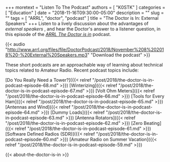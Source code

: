 +++
moretext = "Listen To The Podcast"
authors = [ "K0STK" ]
categories = [ "Education" ]
date = "2018-11-16T09:30:00-05:00"
description = ""
slug = ""
tags = [ "ARRL", "doctor", "podcast" ]
title = "The Doctor is In: External Speakers"
+++
Listen to a lively discussion about the advantages of
*external speakers*
, and hear the Doctor's answer to a listener question, in this episode of the
[*ARRL The Doctor is in*](http://www.arrl.org/doctor/) podcast. 

<!--more-->

{{< audio "http://www.arrl.org/files/file/DoctorPodcast/2018/November%208%202018%20-%20External%20Speakers.mp3" "Download the podcast" >}}

These short podcasts are an approachable way of learning about technical
topics related to Amateur Radio. Recent podcast topics include:

[Do You Really Need a Tower?]({{< relref "/post/2018/the-doctor-is-in-podcast-episode-68.md" >}})
[Winterizing]({{< relref "/post/2018/the-doctor-is-in-podcast-episode-67.md" >}})
[Volt Ohm Meters]({{< relref "/post/2018/the-doctor-is-in-podcast-episode-66.md" >}})
[Tools for Every Ham]({{< relref "/post/2018/the-doctor-is-in-podcast-episode-65.md" >}})
[Antennas and Wind]({{< relref "/post/2018/the-doctor-is-in-podcast-episode-64.md" >}})
[Dummy Loads]({{< relref "/post/2018/the-doctor-is-in-podcast-episode-63.md" >}})
[Antenna Rotators]({{< relref "/post/2018/the-doctor-is-in-podcast-episode-62.md" >}})
[Zero Beating]({{< relref "/post/2018/the-doctor-is-in-podcast-episode-61.md" >}})
[Software Defined Radios (SDR)]({{< relref "/post/2018/the-doctor-is-in-podcast-episode-60.md" >}})
[Amateur Radio on Summer Vacation]({{< relref "/post/2018/the-doctor-is-in-podcast-episode-59.md" >}})

{{< about-the-doctor-is-in >}}
